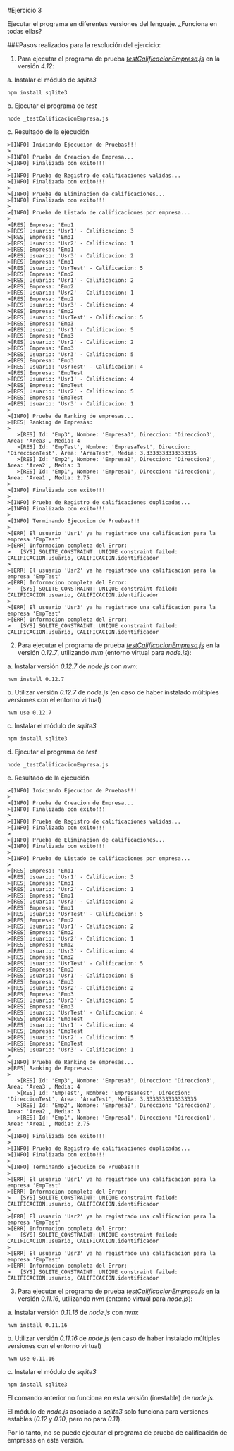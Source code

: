 #Ejercicio 3

Ejecutar el programa en diferentes versiones del lenguaje. ¿Funciona en todas ellas?

###Pasos realizados para la resolución del ejercicio:

1. Para ejecutar el programa de prueba [_testCalificacionEmpresa.js_](https://github.com/jfrancisco4490/calificacionEmpresa/blob/master/src/testCalificacionEmpresa.js) en la versión _4.12_:

 a. Instalar el módulo de _sqlite3_
 
 `npm install sqlite3`
 
 b. Ejecutar el programa de _test_
 
 `node _testCalificacionEmpresa.js`
 
 c. Resultado de la ejecución

```
>[INFO] Iniciando Ejecucion de Pruebas!!!
>
>[INFO] Prueba de Creacion de Empresa...
>[INFO] Finalizada con exito!!!
>
>[INFO] Prueba de Registro de calificaciones validas...
>[INFO] Finalizada con exito!!!
>
>[INFO] Prueba de Eliminacion de calificaciones...
>[INFO] Finalizada con exito!!!
>
>[INFO] Prueba de Listado de calificaciones por empresa...
>
>[RES] Empresa: 'Emp1
>[RES] Usuario: 'Usr1' - Calificacion: 3
>[RES] Empresa: 'Emp1
>[RES] Usuario: 'Usr2' - Calificacion: 1
>[RES] Empresa: 'Emp1
>[RES] Usuario: 'Usr3' - Calificacion: 2
>[RES] Empresa: 'Emp1
>[RES] Usuario: 'UsrTest' - Calificacion: 5
>[RES] Empresa: 'Emp2
>[RES] Usuario: 'Usr1' - Calificacion: 2
>[RES] Empresa: 'Emp2
>[RES] Usuario: 'Usr2' - Calificacion: 1
>[RES] Empresa: 'Emp2
>[RES] Usuario: 'Usr3' - Calificacion: 4
>[RES] Empresa: 'Emp2
>[RES] Usuario: 'UsrTest' - Calificacion: 5
>[RES] Empresa: 'Emp3
>[RES] Usuario: 'Usr1' - Calificacion: 5
>[RES] Empresa: 'Emp3
>[RES] Usuario: 'Usr2' - Calificacion: 2
>[RES] Empresa: 'Emp3
>[RES] Usuario: 'Usr3' - Calificacion: 5
>[RES] Empresa: 'Emp3
>[RES] Usuario: 'UsrTest' - Calificacion: 4
>[RES] Empresa: 'EmpTest
>[RES] Usuario: 'Usr1' - Calificacion: 4
>[RES] Empresa: 'EmpTest
>[RES] Usuario: 'Usr2' - Calificacion: 5
>[RES] Empresa: 'EmpTest
>[RES] Usuario: 'Usr3' - Calificacion: 1
>
>[INFO] Prueba de Ranking de empresas...
>[RES] Ranking de Empresas: 
>
   >[RES] Id: 'Emp3', Nombre: 'Empresa3', Direccion: 'Direccion3', Area: 'Area3', Media: 4
   >[RES] Id: 'EmpTest', Nombre: 'EmpresaTest', Direccion: 'DireccionTest', Area: 'AreaTest', Media: 3.3333333333333335
   >[RES] Id: 'Emp2', Nombre: 'Empresa2', Direccion: 'Direccion2', Area: 'Area2', Media: 3
   >[RES] Id: 'Emp1', Nombre: 'Empresa1', Direccion: 'Direccion1', Area: 'Area1', Media: 2.75
>     
>[INFO] Finalizada con exito!!!
>
>[INFO] Prueba de Registro de calificaciones duplicadas...
>[INFO] Finalizada con exito!!!
>
>[INFO] Terminando Ejecucion de Pruebas!!!
>
>[ERR] El usuario 'Usr1' ya ha registrado una calificacion para la empresa 'EmpTest'
>[ERR] Informacion completa del Error:
>   [SYS] SQLITE_CONSTRAINT: UNIQUE constraint failed: CALIFICACION.usuario, CALIFICACION.identificador
>
>[ERR] El usuario 'Usr2' ya ha registrado una calificacion para la empresa 'EmpTest'
>[ERR] Informacion completa del Error:
>   [SYS] SQLITE_CONSTRAINT: UNIQUE constraint failed: CALIFICACION.usuario, CALIFICACION.identificador
>
>[ERR] El usuario 'Usr3' ya ha registrado una calificacion para la empresa 'EmpTest'
>[ERR] Informacion completa del Error:
>   [SYS] SQLITE_CONSTRAINT: UNIQUE constraint failed: CALIFICACION.usuario, CALIFICACION.identificador
```

2. Para ejecutar el programa de prueba [_testCalificacionEmpresa.js_](https://github.com/jfrancisco4490/calificacionEmpresa/blob/master/src/testCalificacionEmpresa.js) en la versión _0.12.7_, utilizando _nvm_ (entorno virtual para _node.js_):

 a. Instalar versión _0.12.7_ de _node.js_ con _nvm_:
 
 `nvm install 0.12.7`
 
 b. Utilizar versión _0.12.7_ de _node.js_ (en caso de haber instalado múltiples versiones con el entorno virtual)
 
 `nvm use 0.12.7`
 
 c. Instalar el módulo de _sqlite3_
 
 `npm install sqlite3`
 
 d. Ejecutar el programa de _test_
 
 `node _testCalificacionEmpresa.js`
 
 e. Resultado de la ejecución

```
>[INFO] Iniciando Ejecucion de Pruebas!!!
>
>[INFO] Prueba de Creacion de Empresa...
>[INFO] Finalizada con exito!!!
>
>[INFO] Prueba de Registro de calificaciones validas...
>[INFO] Finalizada con exito!!!
>
>[INFO] Prueba de Eliminacion de calificaciones...
>[INFO] Finalizada con exito!!!
>
>[INFO] Prueba de Listado de calificaciones por empresa...
>
>[RES] Empresa: 'Emp1
>[RES] Usuario: 'Usr1' - Calificacion: 3
>[RES] Empresa: 'Emp1
>[RES] Usuario: 'Usr2' - Calificacion: 1
>[RES] Empresa: 'Emp1
>[RES] Usuario: 'Usr3' - Calificacion: 2
>[RES] Empresa: 'Emp1
>[RES] Usuario: 'UsrTest' - Calificacion: 5
>[RES] Empresa: 'Emp2
>[RES] Usuario: 'Usr1' - Calificacion: 2
>[RES] Empresa: 'Emp2
>[RES] Usuario: 'Usr2' - Calificacion: 1
>[RES] Empresa: 'Emp2
>[RES] Usuario: 'Usr3' - Calificacion: 4
>[RES] Empresa: 'Emp2
>[RES] Usuario: 'UsrTest' - Calificacion: 5
>[RES] Empresa: 'Emp3
>[RES] Usuario: 'Usr1' - Calificacion: 5
>[RES] Empresa: 'Emp3
>[RES] Usuario: 'Usr2' - Calificacion: 2
>[RES] Empresa: 'Emp3
>[RES] Usuario: 'Usr3' - Calificacion: 5
>[RES] Empresa: 'Emp3
>[RES] Usuario: 'UsrTest' - Calificacion: 4
>[RES] Empresa: 'EmpTest
>[RES] Usuario: 'Usr1' - Calificacion: 4
>[RES] Empresa: 'EmpTest
>[RES] Usuario: 'Usr2' - Calificacion: 5
>[RES] Empresa: 'EmpTest
>[RES] Usuario: 'Usr3' - Calificacion: 1
>
>[INFO] Prueba de Ranking de empresas...
>[RES] Ranking de Empresas: 
>
   >[RES] Id: 'Emp3', Nombre: 'Empresa3', Direccion: 'Direccion3', Area: 'Area3', Media: 4
   >[RES] Id: 'EmpTest', Nombre: 'EmpresaTest', Direccion: 'DireccionTest', Area: 'AreaTest', Media: 3.3333333333333335
   >[RES] Id: 'Emp2', Nombre: 'Empresa2', Direccion: 'Direccion2', Area: 'Area2', Media: 3
   >[RES] Id: 'Emp1', Nombre: 'Empresa1', Direccion: 'Direccion1', Area: 'Area1', Media: 2.75
>     
>[INFO] Finalizada con exito!!!
>
>[INFO] Prueba de Registro de calificaciones duplicadas...
>[INFO] Finalizada con exito!!!
>
>[INFO] Terminando Ejecucion de Pruebas!!!
>
>[ERR] El usuario 'Usr1' ya ha registrado una calificacion para la empresa 'EmpTest'
>[ERR] Informacion completa del Error:
>   [SYS] SQLITE_CONSTRAINT: UNIQUE constraint failed: CALIFICACION.usuario, CALIFICACION.identificador
>
>[ERR] El usuario 'Usr2' ya ha registrado una calificacion para la empresa 'EmpTest'
>[ERR] Informacion completa del Error:
>   [SYS] SQLITE_CONSTRAINT: UNIQUE constraint failed: CALIFICACION.usuario, CALIFICACION.identificador
>
>[ERR] El usuario 'Usr3' ya ha registrado una calificacion para la empresa 'EmpTest'
>[ERR] Informacion completa del Error:
>   [SYS] SQLITE_CONSTRAINT: UNIQUE constraint failed: CALIFICACION.usuario, CALIFICACION.identificador
```
 
3. Para ejecutar el programa de prueba [_testCalificacionEmpresa.js_](https://github.com/jfrancisco4490/calificacionEmpresa/blob/master/src/testCalificacionEmpresa.js) en la versión _0.11.16_, utilizando _nvm_ (entorno virtual para _node.js_):

 a. Instalar versión _0.11.16_ de _node.js_ con _nvm_:
 
 `nvm install 0.11.16`
 
 b. Utilizar versión _0.11.16_ de _node.js_ (en caso de haber instalado múltiples versiones con el entorno virtual)
 
 `nvm use 0.11.16`
 
 c. Instalar el módulo de _sqlite3_
 
 `npm install sqlite3`
 
 El comando anterior no funciona en esta versión (inestable) de _node.js_.
 
 El módulo de _node.js_ asociado a _sqlite3_ solo funciona para versiones estables (_0.12_ y _0.10_, pero no para _0.11_).

 Por lo tanto, no se puede ejecutar el programa de prueba de calificación de empresas en esta versión.